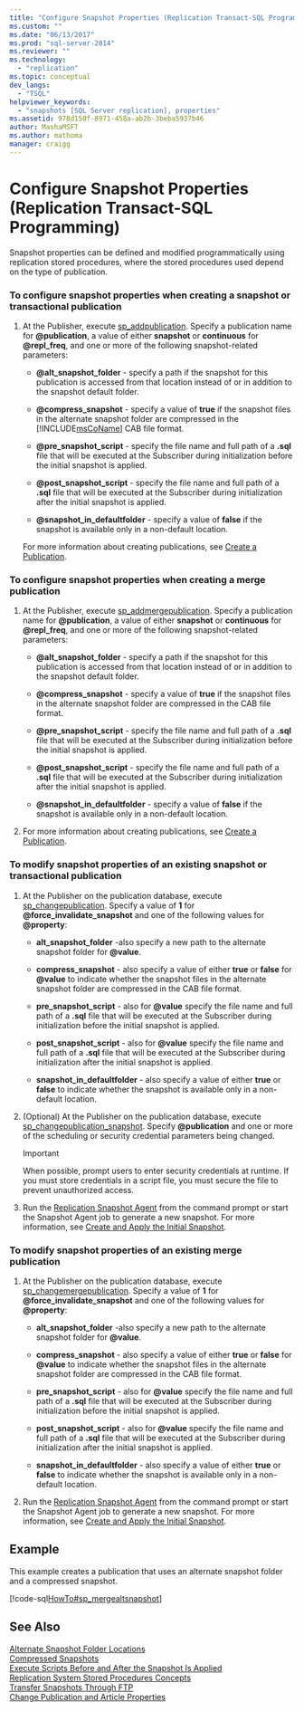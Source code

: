 ```yaml
---
title: "Configure Snapshot Properties (Replication Transact-SQL Programming) | Microsoft Docs"
ms.custom: ""
ms.date: "06/13/2017"
ms.prod: "sql-server-2014"
ms.reviewer: ""
ms.technology: 
  - "replication"
ms.topic: conceptual
dev_langs: 
  - "TSQL"
helpviewer_keywords: 
  - "snapshots [SQL Server replication], properties"
ms.assetid: 978d150f-8971-458a-ab2b-3beba5937b46
author: MashaMSFT
ms.author: mathoma
manager: craigg
---
```

# Configure Snapshot Properties (Replication Transact-SQL Programming)
  Snapshot properties can be defined and modified programmatically using replication stored procedures, where the stored procedures used depend on the type of publication.  
  
### To configure snapshot properties when creating a snapshot or transactional publication  
  
1.  At the Publisher, execute [sp_addpublication](/sql/relational-databases/system-stored-procedures/sp-addpublication-transact-sql). Specify a publication name for **@publication**, a value of either **snapshot** or **continuous** for **@repl_freq**, and one or more of the following snapshot-related parameters:  
  
    -   **@alt_snapshot_folder** - specify a path if the snapshot for this publication is accessed from that location instead of or in addition to the snapshot default folder.  
  
    -   **@compress_snapshot** - specify a value of **true** if the snapshot files in the alternate snapshot folder are compressed in the [!INCLUDE[msCoName](../../../includes/msconame-md.md)] CAB file format.  
  
    -   **@pre_snapshot_script** - specify the file name and full path of a **.sql** file that will be executed at the Subscriber during initialization before the initial snapshot is applied.  
  
    -   **@post_snapshot_script** - specify the file name and full path of a **.sql** file that will be executed at the Subscriber during initialization after the initial snapshot is applied.  
  
    -   **@snapshot_in_defaultfolder** - specify a value of **false** if the snapshot is available only in a non-default location.  
  
     For more information about creating publications, see [Create a Publication](create-a-publication.md).  
  
### To configure snapshot properties when creating a merge publication  
  
1.  At the Publisher, execute [sp_addmergepublication](/sql/relational-databases/system-stored-procedures/sp-addmergepublication-transact-sql). Specify a publication name for **@publication**, a value of either **snapshot** or **continuous** for **@repl_freq**, and one or more of the following snapshot-related parameters:  
  
    -   **@alt_snapshot_folder** - specify a path if the snapshot for this publication is accessed from that location instead of or in addition to the snapshot default folder.  
  
    -   **@compress_snapshot** - specify a value of **true** if the snapshot files in the alternate snapshot folder are compressed in the CAB file format.  
  
    -   **@pre_snapshot_script** - specify the file name and full path of a **.sql** file that will be executed at the Subscriber during initialization before the initial snapshot is applied.  
  
    -   **@post_snapshot_script** - specify the file name and full path of a **.sql** file that will be executed at the Subscriber during initialization after the initial snapshot is applied.  
  
    -   **@snapshot_in_defaultfolder** - specify a value of **false** if the snapshot is available only in a non-default location.  
  
2.  For more information about creating publications, see [Create a Publication](create-a-publication.md).  
  
### To modify snapshot properties of an existing snapshot or transactional publication  
  
1.  At the Publisher on the publication database, execute [sp_changepublication](/sql/relational-databases/system-stored-procedures/sp-changepublication-transact-sql). Specify a value of **1** for **@force_invalidate_snapshot** and one of the following values for **@property**:  
  
    -   **alt_snapshot_folder** -also specify a new path to the alternate snapshot folder for **@value**.  
  
    -   **compress_snapshot** - also specify a value of either **true** or **false** for **@value** to indicate whether the snapshot files in the alternate snapshot folder are compressed in the CAB file format.  
  
    -   **pre_snapshot_script** - also for **@value** specify the file name and full path of a **.sql** file that will be executed at the Subscriber during initialization before the initial snapshot is applied.  
  
    -   **post_snapshot_script** - also for **@value** specify the file name and full path of a **.sql** file that will be executed at the Subscriber during initialization after the initial snapshot is applied.  
  
    -   **snapshot_in_defaultfolder** - also specify a value of either **true** or **false** to indicate whether the snapshot is available only in a non-default location.  
  
2.  (Optional) At the Publisher on the publication database, execute [sp_changepublication_snapshot](/sql/relational-databases/system-stored-procedures/sp-changepublication-snapshot-transact-sql). Specify **@publication** and one or more of the scheduling or security credential parameters being changed.  
  
    > [!IMPORTANT]  
    >  When possible, prompt users to enter security credentials at runtime. If you must store credentials in a script file, you must secure the file to prevent unauthorized access.  
  
3.  Run the [Replication Snapshot Agent](../agents/replication-snapshot-agent.md) from the command prompt or start the Snapshot Agent job to generate a new snapshot. For more information, see [Create and Apply the Initial Snapshot](../create-and-apply-the-initial-snapshot.md).  
  
### To modify snapshot properties of an existing merge publication  
  
1.  At the Publisher on the publication database, execute [sp_changemergepublication](/sql/relational-databases/system-stored-procedures/sp-changemergepublication-transact-sql). Specify a value of **1** for **@force_invalidate_snapshot** and one of the following values for **@property**:  
  
    -   **alt_snapshot_folder** -also specify a new path to the alternate snapshot folder for **@value**.  
  
    -   **compress_snapshot** - also specify a value of either **true** or **false** for **@value** to indicate whether the snapshot files in the alternate snapshot folder are compressed in the CAB file format.  
  
    -   **pre_snapshot_script** - also for **@value** specify the file name and full path of a **.sql** file that will be executed at the Subscriber during initialization before the initial snapshot is applied.  
  
    -   **post_snapshot_script** - also for **@value** specify the file name and full path of a **.sql** file that will be executed at the Subscriber during initialization after the initial snapshot is applied.  
  
    -   **snapshot_in_defaultfolder** - also specify a value of either **true** or **false** to indicate whether the snapshot is available only in a non-default location.  
  
2.  Run the [Replication Snapshot Agent](../agents/replication-snapshot-agent.md) from the command prompt or start the Snapshot Agent job to generate a new snapshot. For more information, see [Create and Apply the Initial Snapshot](../create-and-apply-the-initial-snapshot.md).  
  
## Example  
 This example creates a publication that uses an alternate snapshot folder and a compressed snapshot.  
  
 [!code-sql[HowTo#sp_mergealtsnapshot](../../../snippets/tsql/SQL15/replication/howto/tsql/createmergepubaltsnapshot.sql#sp_mergealtsnapshot)]  
  
## See Also  
 [Alternate Snapshot Folder Locations](../alternate-snapshot-folder-locations.md)   
 [Compressed Snapshots](../compressed-snapshots.md)   
 [Execute Scripts Before and After the Snapshot Is Applied](../execute-scripts-before-and-after-the-snapshot-is-applied.md)   
 [Replication System Stored Procedures Concepts](../concepts/replication-system-stored-procedures-concepts.md)   
 [Transfer Snapshots Through FTP](../transfer-snapshots-through-ftp.md)   
 [Change Publication and Article Properties](change-publication-and-article-properties.md)  
  
  
